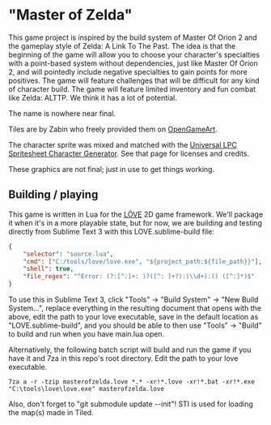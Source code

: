 # "Master of Zelda"

This game project is inspired by the build system of Master Of Orion 2 and the gameplay style of Zelda: A Link To The Past.  The idea is that the beginning of the game will allow you to choose your character's specialties with a point-based system without dependencies, just like Master Of Orion 2, and will pointedly include negative specialties to gain points for more positives.  The game will feature challenges that will be difficult for any kind of character build.  The game will feature limited inventory and fun combat like Zelda: ALTTP.  We think it has a lot of potential.

The name is nowhere near final.

Tiles are by Zabin who freely provided them on [OpenGameArt](http://opengameart.org/users/zabin).

The character sprite was mixed and matched with the [Universal LPC Spritesheet Character Generator](http://gaurav.munjal.us/Universal-LPC-Spritesheet-Character-Generator/).  See that page for licenses and credits.

These graphics are not final; just in use to get things working.

## Building / playing

This game is written in Lua for the [LÖVE](https://love2d.org/) 2D game framework.  We'll package it when it's in a more playable state, but for now, we are building and testing directly from Sublime Text 3 with this LOVE.sublime-build file:

```JSON
{
    "selector": "source.lua",
    "cmd": ["C:/tools/love/love.exe", "${project_path:${file_path}}"],
    "shell": true,
    "file_regex": "^Error: (?:[^:]+: )?([^: ]+?):(\\d+):() ([^:]*)$"
}
```

To use this in Sublime Text 3, click "Tools" -> "Build System" -> "New Build System...", replace everything in the resulting document that opens with the above, edit the path to your love executable, save in the default location as "LOVE.sublime-build", and you should be able to then use "Tools" -> "Build" to build and run when you have main.lua open.

Alternatively, the following batch script will build and run the game if you have it and 7za in this repo's root directory.  Edit the path to your love executable.

```batch
7za a -r -tzip masterofzelda.love *.* -xr!*.love -xr!*.bat -xr!*.exe
"C:\tools\love\love.exe" masterofzelda.love
```

Also, don't forget to "git submodule update --init"!  STI is used for loading the map(s) made in Tiled.